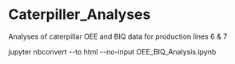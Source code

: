 # Caterpiller_Analyses
Analyses of caterpillar OEE and BIQ data for production lines 6 &amp; 7

jupyter nbconvert --to html --no-input OEE_BIQ_Analysis.ipynb